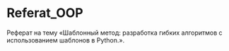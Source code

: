 # Referat_OOP
Реферат на тему «Шаблонный метод: разработка гибких алгоритмов с использованием шаблонов в Python.».
